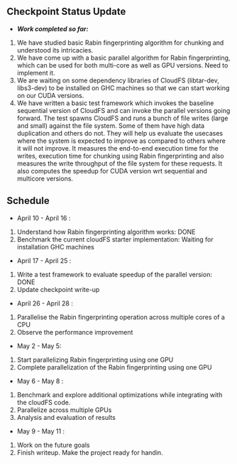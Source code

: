 ## Checkpoint Status Update

- ***Work completed so far:***
1. We have studied basic Rabin fingerprinting algorithm for chunking and understood its intricacies.
2. We have come up with a basic parallel algorithm for Rabin fingerprinting, which can be used for both multi-core as well as GPU versions. Need to implement it.
3. We are waiting on some dependency libraries of CloudFS (libtar-dev, libs3-dev) to be installed on GHC machines so that we can start working on our CUDA versions.
4. We have written a basic test framework which invokes the baseline sequential version of CloudFS and can invoke the parallel versions going forward. The test spawns CloudFS and runs a bunch of file writes (large and small) against the file system. Some of them have high data duplication and others do not. They will help us evaluate the usecases where the system is expected to improve as compared to others where it will not improve. It measures the end-to-end execution time for the writes, execution time for chunking using Rabin fingerprinting and also measures the write throughput of the file system for these requests. It also computes the speedup for CUDA version wrt sequential and multicore versions.

## Schedule

- April 10 - April 16 : 
1. Understand how Rabin fingerprinting algorithm works: DONE
2. Benchmark the current cloudFS starter implementation: Waiting for installation GHC machines

- April 17 - April 25 : 
1. Write a test framework to evaluate speedup of the parallel version: DONE
2. Update checkpoint write-up

- April 26 - April 28 : 
1. Parallelise the Rabin fingerprinting operation across multiple cores of a CPU
2. Observe the performance improvement

- May 2 - May 5:
1. Start parallelizing Rabin fingerprinting using one GPU
2. Complete parallelization of the Rabin fingerprinting using one GPU

- May 6 - May 8 : 
1. Benchmark and explore additional optimizations while integrating with the cloudFS code.
2. Parallelize across multiple GPUs
3. Analysis and evaluation of results

- May 9 - May 11 : 
1. Work on the future goals
2. Finish writeup. Make the project ready for handin.
